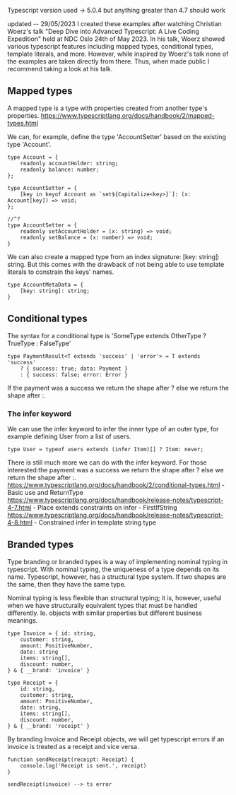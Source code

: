 Typescript version used -> 5.0.4 but anything greater than 4.7 should work

updated -- 29/05/2023
I created these examples after watching Christian Woerz's talk "Deep Dive into Advanced Typescript: A Live Coding Expedition" held at NDC Oslo 24th of May 2023.  In his talk, Woerz showed various typescript features including mapped types, conditional types, template literals, and more. However, while inspired by Woerz's talk none of the examples are taken directly from there. Thus, when made public I recommend taking a look at his talk. 

## Mapped types
A mapped type is a type with properties created from another type's properties.
https://www.typescriptlang.org/docs/handbook/2/mapped-types.html

We can, for example, define the type 'AccountSetter' based on the existing type 'Account'.

```
type Account = {
    readonly accountHolder: string;
    readonly balance: number;
};

type AccountSetter = {
    [key in keyof Account as `set${Capitalize<key>}`]: (x: Account[key]) => void;
};

//^?
type AccountSetter = {
    readonly setAccountHolder = (x: string) => void;
    readonly setBalance = (x: number) => void;
}
```
We can also create a mapped type from an index signature: [key: string]: string. But this comes with the drawback of not being able to use template literals to constrain the keys' names.

```
type AccountMetaData = {
    [key: string]: string;
}
```

## Conditional types
The syntax for a conditional type is 'SomeType extends OtherType ? TrueType : FalseType'

```
type PaymentResult<T extends 'success' | 'error'> = T extends 'success'
    ? { success: true; data: Payment }
    : { success: false; error: Error }
```

If the payment was a success we return the shape after ? else we return the shape after :.

### The infer keyword
We can use the infer keyword to infer the inner type of an outer type, for example defining User from a list of users.

```
type User = typeof users extends (infer Item)[] ? Item: never;
```

There is still much more we can do with the infer keyword. For those interested:the payment was a success we return the shape after ? else we return the shape after :.
https://www.typescriptlang.org/docs/handbook/2/conditional-types.html 
    - Basic use and ReturnType
https://www.typescriptlang.org/docs/handbook/release-notes/typescript-4-7.html
    - Place extends constraints on infer - FirstIfString<T>
https://www.typescriptlang.org/docs/handbook/release-notes/typescript-4-8.html
    - Constrained infer in template string type 

## Branded types
Type branding or branded types is a way of implementing nominal typing in typescript. With nominal typing, the uniqueness of a type depends on its name. Typescript, however, has a structural type system. If two shapes are the same, then they have the same type.

Nominal typing is less flexible than structural typing; it is, however, useful when we have structurally equivalent types that must be handled differently. Ie. objects with similar properties but different business meanings.

```
type Invoice = { id: string,
    customer: string,
    amount: PositiveNumber,
    date: string
    items: string[],
    discount: number,
} & { __brand: 'invoice' }

type Receipt = {
    id: string,
    customer: string,
    amount: PositiveNumber,
    date: string,
    items: string[],
    discount: number,
} & { __brand: 'receipt' }
```
By branding Invoice and Receipt objects, we will get typescript errors if an invoice is treated as a receipt and vice versa.

```
function sendReceipt(receipt: Receipt) {
    console.log('Receipt is sent.', receipt)
}

sendReceipt(invoice) --> ts error
```
